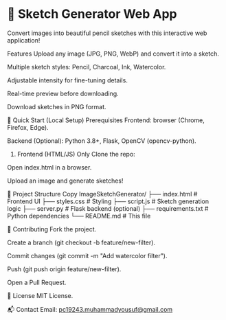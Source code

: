 # 🎨 Sketch Generator Web App

Convert images into beautiful pencil sketches with this interactive web application!

Features
Upload any image (JPG, PNG, WebP) and convert it into a sketch.

Multiple sketch styles: Pencil, Charcoal, Ink, Watercolor.

Adjustable intensity for fine-tuning details.

Real-time preview before downloading.

Download sketches in PNG format.

🚀 Quick Start (Local Setup)
Prerequisites
Frontend: browser (Chrome, Firefox, Edge).

Backend (Optional): Python 3.8+, Flask, OpenCV (opencv-python).

1. Frontend (HTML/JS) Only
   Clone the repo:

Open index.html in a browser.

Upload an image and generate sketches!

📂 Project Structure
Copy
ImageSketchGenerator/
├── index.html # Frontend UI
├── styles.css # Styling
├── script.js # Sketch generation logic
├── server.py # Flask backend (optional)
├── requirements.txt # Python dependencies
└── README.md # This file

🤝 Contributing
Fork the project.

Create a branch (git checkout -b feature/new-filter).

Commit changes (git commit -m "Add watercolor filter").

Push (git push origin feature/new-filter).

Open a Pull Request.

📜 License
MIT License.

📬 Contact
Email: pc19243.muhammadyousuf@gmail.com

